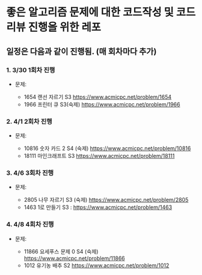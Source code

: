 # 좋은 알고리즘 문제에 대한 코드작성 및 코드리뷰 진행을 위한 레포


## 일정은 다음과 같이 진행됨. (매 회차마다 추가)

### 1. 3/30 1회차 진행

- 문제:

  - 1654 랜선 자르기 S3  https://www.acmicpc.net/problem/1654
  - 1966 프린터 큐 S3(숙제) https://www.acmicpc.net/problem/1966

### 2. 4/1 2회차 진행

- 문제:


  - 10816 숫자 카드 2 S4 (숙제) https://www.acmicpc.net/problem/10816
  - 18111 마인크래프트 S3 https://www.acmicpc.net/problem/18111

### 3. 4/6 3회차 진행

- 문제:

  - 2805 나무 자르기 S3 (숙제) https://www.acmicpc.net/problem/2805
  - 1463 1로 만들기 S3 : https://www.acmicpc.net/problem/1463

### 4. 4/8 4회차 진행

- 문제:

  - 11866 요세푸스 문제 0 S4  (숙제) https://www.acmicpc.net/problem/11866
  - 1012 유기농 배추 S2 https://www.acmicpc.net/problem/1012
